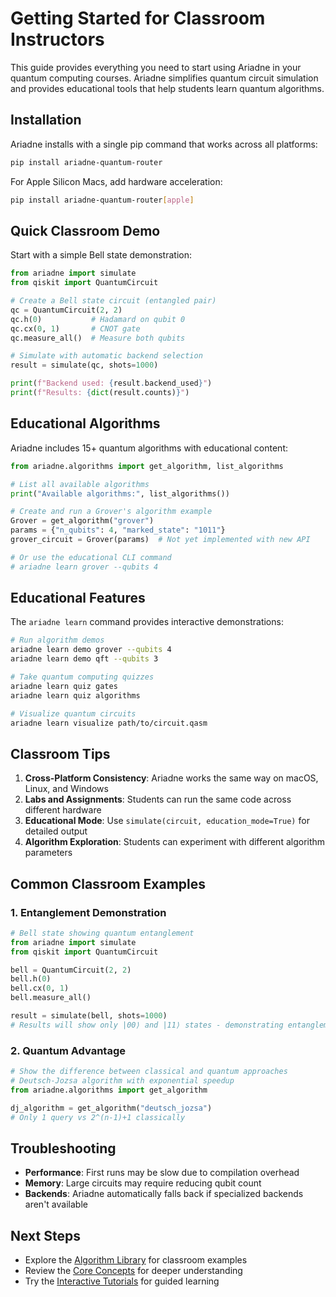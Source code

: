 # Getting Started for Classroom Instructors

This guide provides everything you need to start using Ariadne in your quantum computing courses. Ariadne simplifies quantum circuit simulation and provides educational tools that help students learn quantum algorithms.

## Installation

Ariadne installs with a single pip command that works across all platforms:

```bash
pip install ariadne-quantum-router
```

For Apple Silicon Macs, add hardware acceleration:
```bash
pip install ariadne-quantum-router[apple]
```

## Quick Classroom Demo

Start with a simple Bell state demonstration:

```python
from ariadne import simulate
from qiskit import QuantumCircuit

# Create a Bell state circuit (entangled pair)
qc = QuantumCircuit(2, 2)
qc.h(0)           # Hadamard on qubit 0
qc.cx(0, 1)       # CNOT gate
qc.measure_all()  # Measure both qubits

# Simulate with automatic backend selection
result = simulate(qc, shots=1000)

print(f"Backend used: {result.backend_used}")
print(f"Results: {dict(result.counts)}")
```

## Educational Algorithms

Ariadne includes 15+ quantum algorithms with educational content:

```python
from ariadne.algorithms import get_algorithm, list_algorithms

# List all available algorithms
print("Available algorithms:", list_algorithms())

# Create and run a Grover's algorithm example
Grover = get_algorithm("grover")
params = {"n_qubits": 4, "marked_state": "1011"}
grover_circuit = Grover(params)  # Not yet implemented with new API

# Or use the educational CLI command
# ariadne learn grover --qubits 4
```

## Educational Features

The `ariadne learn` command provides interactive demonstrations:

```bash
# Run algorithm demos
ariadne learn demo grover --qubits 4
ariadne learn demo qft --qubits 3

# Take quantum computing quizzes
ariadne learn quiz gates
ariadne learn quiz algorithms

# Visualize quantum circuits
ariadne learn visualize path/to/circuit.qasm
```

## Classroom Tips

1. **Cross-Platform Consistency**: Ariadne works the same way on macOS, Linux, and Windows
2. **Labs and Assignments**: Students can run the same code across different hardware
3. **Educational Mode**: Use `simulate(circuit, education_mode=True)` for detailed output
4. **Algorithm Exploration**: Students can experiment with different algorithm parameters

## Common Classroom Examples

### 1. Entanglement Demonstration
```python
# Bell state showing quantum entanglement
from ariadne import simulate
from qiskit import QuantumCircuit

bell = QuantumCircuit(2, 2)
bell.h(0)
bell.cx(0, 1)
bell.measure_all()

result = simulate(bell, shots=1000)
# Results will show only |00⟩ and |11⟩ states - demonstrating entanglement
```

### 2. Quantum Advantage
```python
# Show the difference between classical and quantum approaches
# Deutsch-Jozsa algorithm with exponential speedup
from ariadne.algorithms import get_algorithm

dj_algorithm = get_algorithm("deutsch_jozsa")
# Only 1 query vs 2^(n-1)+1 classically
```

## Troubleshooting

- **Performance**: First runs may be slow due to compilation overhead
- **Memory**: Large circuits may require reducing qubit count
- **Backends**: Ariadne automatically falls back if specialized backends aren't available

## Next Steps

- Explore the [Algorithm Library](../tutorials/education/algorithms.md) for classroom examples
- Review the [Core Concepts](../user-guide/core-concepts.md) for deeper understanding
- Try the [Interactive Tutorials](../tutorials/education/) for guided learning
